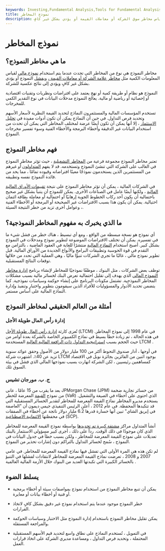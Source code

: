 ```yaml
---
keywords: Investing,Fundamental Analysis,Tools for Fundamental Analysis,Tools
title: نموذج المخاطر
description: تحدث مخاطر النموذج عندما يفشل النموذج المالي المستخدم لقياس مخاطر سوق الشركة أو معاملات القيمة أو يؤدي بشكل غير كافٍ.
---
```


# نموذج المخاطر
## ما هي مخاطر النموذج؟

مخاطر النموذج هي نوع من المخاطر التي تحدث عندما يتم استخدام [نموذج مالي](/financialmodeling) لقياس المعلومات الكمية مثل [مخاطر علامة الشركة أو معاملات القيمة ،](/marketrisk) [ويفشل](/marketrisk) النموذج أو يؤدي بشكل غير كافٍ ويؤدي إلى نتائج عكسية للشركة.

النموذج هو نظام أو طريقة كمية أو نهج يعتمد على افتراضات ونظريات وتقنيات اقتصادية أو إحصائية أو رياضية أو مالية. يعالج النموذج مدخلات البيانات في نوع التقدير الكمي للمخرجات.

تستخدم المؤسسات المالية والمستثمرون النماذج لتحديد القيمة النظرية لأسعار الأسهم وتحديد فرص التداول. في حين أن النماذج يمكن أن تكون أدوات مفيدة في [تحليل الاستثمار](/investment-analysis) ، إلا أنها يمكن أن تكون أيضًا عرضة لمختلف المخاطر التي يمكن أن تحدث من استخدام البيانات غير الدقيقة وأخطاء البرمجة والأخطاء الفنية وسوء تفسير مخرجات النموذج.

## فهم مخاطر النموذج

تعتبر مخاطر النموذج مجموعة فرعية من [المخاطر التشغيلية](/operational_risk) ، حيث تؤثر مخاطر النموذج في الغالب على الشركة التي تنشئ النموذج وتستخدمه. قد لا يفهم [المتداولون](/trader) أو غيرهم من المستثمرين الذين يستخدمون نموذجًا معينًا افتراضاته وقيوده تمامًا ، مما يحد من فائدة النموذج نفسه وتطبيقه.

في الشركات المالية ، يمكن أن تؤثر مخاطر النموذج على نتيجة [تقييمات الأوراق المالية المالية](/valuation) ، ولكنها أيضًا عامل في الصناعات الأخرى. يمكن للنموذج أن يتنبأ بشكل غير صحيح باحتمالية أن يكون أحد ركاب الخطوط الجوية إرهابيًا أو احتمالية أو معاملة بطاقة ائتمان احتيالية. يمكن أن يكون هذا بسبب الافتراضات غير الصحيحة أو البرمجة أو الأخطاء الفنية ، وعوامل أخرى تزيد من خطر النتيجة السيئة.

## ما الذي يخبرك به مفهوم المخاطر النموذجية؟

أي نموذج هو نسخة مبسطة من الواقع ، ومع أي تبسيط ، هناك خطر من فشل شيء ما في تفسيره. يمكن أن تختلف الافتراضات الموضوعة لتطوير نموذج ومدخلات في النموذج بشكل كبير. أصبح استخدام [النماذج المالية](/financialmodeling) منتشرًا للغاية في العقود الماضية ، بالتزامن مع التقدم في قوة الحوسبة وتطبيقات البرامج والأنواع الجديدة من الأوراق المالية. قبل تطوير نموذج مالي ، غالبًا ما تجري الشركات تنبؤًا ماليًا ، وهي العملية التي تحدد من خلالها توقعات النتائج المستقبلية.

توظف بعض الشركات ، مثل البنوك ، موظفًا نموذجيًا للمخاطر لإنشاء برنامج [إدارة مخاطر النموذج المالي](/riskmanagement) الذي يهدف إلى تقليل احتمالية تعرض البنك لخسائر مالية بسبب مشكلات المخاطر النموذجية. تشتمل مكونات البرنامج على إنشاء حوكمة وسياسات نموذجية. كما يتضمن تحديد الأدوار والمسؤوليات للأفراد الذين سيقومون بتطوير واختبار وتنفيذ وإدارة النماذج المالية على أساس مستمر.

## أمثلة من العالم الحقيقي لمخاطر النموذج

### إدارة رأس المال طويلة الأجل

تُعزى كارثة [إدارة رأس المال طويلة الأجل](/longtermcapital) (LTCM) في عام 1998 إلى نموذج المخاطر. في هذه الحالة ، تم زيادة خطأ بسيط في نماذج الكمبيوتر الخاصة بالشركة بعدة أوامر من حيث الحجم بسبب [استراتيجية التداول ذات الرافعة المالية العالية](/trading-strategy) المستخدمة LTCM .

في أوجها ، أدار صندوق التحوط أكثر من 100 مليار دولار من الأصول وحقق عوائد سنوية تزيد عن 40٪. اشتهرت شركة LTCM بوجود اثنين من الفائزين بجائزة نوبل في الاقتصاد كمساهمين رئيسيين ، لكن الشركة انهارت بسبب نموذجها المالي الذي فشل في بيئة السوق تلك.

### ج. ب. مورجان تشيس

بعد ما يقرب من 15 عامًا ، عانى JPMorgan Chase (JPM) من خسائر تجارية ضخمة من نموذج [القيمة](/var) المعرضة للخطر (VaR) الذي احتوى على أخطاء في الصيغة والتشغيل. يستخدم مديرو المخاطر نماذج القيمة المعرضة للمخاطر لتقدير الخسائر المستقبلية التي قد تتكبدها المحفظة. في عام 2012 ، أعلن الرئيس التنفيذي جيمي ديمون أن "العاصفة في إبريق الشاي" تبين أنها خسارة قدرها 6.2 مليار دولار ناتجة عن أخطاء في الصفقات في محفظتها [الائتمانية الاصطناعية](/syntheticcdo) (SCP).

أنشأ المتداول مراكز [مشتقة كبيرة تم تحديدها](/derivative) بواسطة نموذج القيمة المعرضة للمخاطر الذي كان موجودًا في ذلك الوقت. رداً على ذلك ، أجرى كبير مسؤولي الاستثمار بالبنك تعديلات على نموذج القيمة المعرضة للمخاطر ، ولكن بسبب خطأ في جدول البيانات في النموذج ، سُمح لخسائر التداول بالتراكم دون إشارات تحذير من النموذج.

لم تكن هذه هي المرة الأولى التي تفشل فيها نماذج القيمة المعرضة للمخاطر. في عامي 2007 و 2008 ، تعرضت نماذج القيمة المعرضة للمخاطر لانتقادات لفشلها في التنبؤ بالخسائر الكبيرة التي تكبدتها العديد من البنوك خلال الأزمة المالية العالمية .

## يسلط الضوء

- يمكن أن تنبع مخاطر النموذج من استخدام نموذج بمواصفات سيئة أو أخطاء برمجية أو فنية أو أخطاء بيانات أو معايرة.

- خطر النموذج موجود عندما يتم استخدام نموذج غير دقيق بشكل كافٍ لاتخاذ القرارات.

- يمكن تقليل مخاطر النموذج باستخدام إدارة النموذج مثل الاختبار وسياسات الحوكمة والمراجعة المستقلة.

- في التمويل ، تُستخدم النماذج على نطاق واسع لتحديد قيم الأسهم المستقبلية المحتملة ، وتحديد فرص التداول ، ومساعدة مديري الشركة على اتخاذ قرارات العمل.

